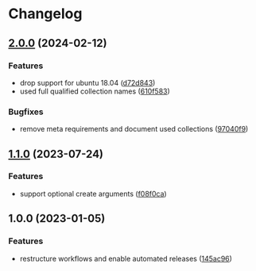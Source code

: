 # Changelog

## [2.0.0](https://github.com/rolehippie/mdadm/compare/v1.1.0...v2.0.0) (2024-02-12)


### Features

* drop support for ubuntu 18.04 ([d72d843](https://github.com/rolehippie/mdadm/commit/d72d843ad859b63b2d39c442b3ade7e4b68d3c8b))
* used full qualified collection names ([610f583](https://github.com/rolehippie/mdadm/commit/610f583cb1121e7a1c0a03e368a7d3a2e8fe4ffd))


### Bugfixes

* remove meta requirements and document used collections ([97040f9](https://github.com/rolehippie/mdadm/commit/97040f91b279105dbb6866c63b125d7e5265792c))

## [1.1.0](https://github.com/rolehippie/mdadm/compare/v1.0.0...v1.1.0) (2023-07-24)


### Features

* support optional create arguments ([f08f0ca](https://github.com/rolehippie/mdadm/commit/f08f0ca2e492d4d2f362505f92b6b4ca7171f84e))

## 1.0.0 (2023-01-05)


### Features

* restructure workflows and enable automated releases ([145ac96](https://github.com/rolehippie/mdadm/commit/145ac967c68cbf608e98a15e65470c7bb25d56fc))

